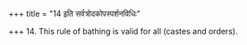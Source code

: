 +++
title = "14 इति सर्वत्रोदकोपस्पर्शनविधिः"

+++
14. This rule of bathing is valid for all (castes and orders).
